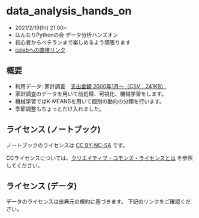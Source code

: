 # data_analysis_hands_on

- 2021/2/19(fri) 21:00~
- はんなりPythonの会 データ分析ハンズオン
- 初心者からベテランまで楽しめるよう頑張ります
- [colabへの直接リンク](https://colab.research.google.com/drive/1aErSBPkqZNINhco8UaPyAtEtsWlv5dmP?usp=sharing)

## 概要
- 利用データ: 家計調査　[支出金額 2000年1月～（CSV：241KB）](https://www.stat.go.jp/data/kakei/longtime/csv/h-mon-a.csv)
- 家計調査のデータを用いて前処理、可視化、機械学習をします。
- 機械学習ではK-MEANSを用いて個別の動向の分類を行います。
- 季節調整もちょっとだけ入れました。


## ライセンス (ノートブック)

ノートブックのライセンスは [CC BY-NC-SA](https://creativecommons.org/licenses/by-nc-sa/4.0/deed.ja) です。

CCライセンスについては、[クリエイティブ・コモンズ・ライセンスとは](https://creativecommons.jp/licenses/) を参照してください。

## ライセンス (データ)
データのライセンスは出典元の規約に基づきます。
下記のリンクをご確認ください。

